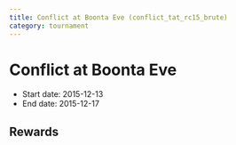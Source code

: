 ```yaml
---
title: Conflict at Boonta Eve (conflict_tat_rc15_brute)
category: tournament
---
```

# Conflict at Boonta Eve

  * Start date: 2015-12-13
  * End date: 2015-12-17

## Rewards

